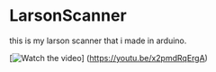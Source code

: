 # LarsonScanner

this is my larson scanner that i made in arduino. 

[![Watch the video](https://i.ytimg.com/vi/x2pmdRqErgA/2.jpg?time=1510575726663)]
(https://youtu.be/x2pmdRqErgA)
